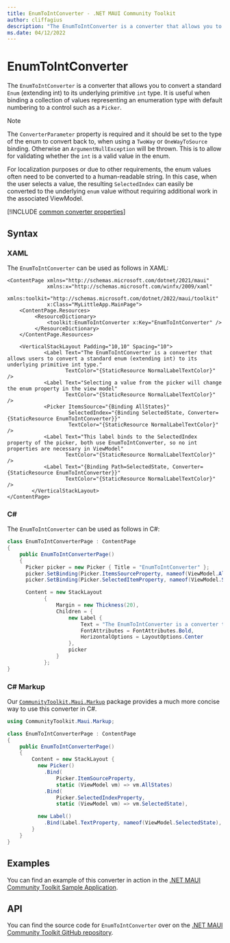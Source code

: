 ```yaml
---
title: EnumToIntConverter - .NET MAUI Community Toolkit
author: cliffagius
description: "The EnumToIntConverter is a converter that allows you to convert a standard Enum (extending int) to its underlying primitive int type."
ms.date: 04/12/2022
---
```


# EnumToIntConverter

The `EnumToIntConverter` is a converter that allows you to convert a standard `Enum` (extending int) to its underlying primitive `int` type. It is useful when binding a collection of values representing an enumeration type with default numbering to a control such as a `Picker`.

> [!NOTE]
> The `ConverterParameter` property is required and it should be set to the type of the enum to convert back to, when using a `TwoWay` or `OneWayToSource` binding. Otherwise an `ArgumentNullException` will be thrown. This is to allow for validating whether the `int` is a valid value in the enum.

For localization purposes or due to other requirements, the enum values often need to be converted to a human-readable string. In this case, when the user selects a value, the resulting `SelectedIndex` can easily be converted to the underlying `enum` value without requiring additional work in the associated ViewModel.

[!INCLUDE [common converter properties](../includes/communitytoolkit-converter.md)]

## Syntax

### XAML

The `EnumToIntConverter` can be used as follows in XAML:

```xaml
<ContentPage xmlns="http://schemas.microsoft.com/dotnet/2021/maui"
             xmlns:x="http://schemas.microsoft.com/winfx/2009/xaml"
             xmlns:toolkit="http://schemas.microsoft.com/dotnet/2022/maui/toolkit"
             x:Class="MyLittleApp.MainPage">
    <ContentPage.Resources>
         <ResourceDictionary>
             <toolkit:EnumToIntConverter x:Key="EnumToIntConverter" />
         </ResourceDictionary>
    </ContentPage.Resources>

    <VerticalStackLayout Padding="10,10" Spacing="10">
            <Label Text="The EnumToIntConverter is a converter that allows users to convert a standard enum (extending int) to its underlying primitive int type." 
                   TextColor="{StaticResource NormalLabelTextColor}" />
            <Label Text="Selecting a value from the picker will change the enum property in the view model" 
                   TextColor="{StaticResource NormalLabelTextColor}" />
            <Picker ItemsSource="{Binding AllStates}" 
                    SelectedIndex="{Binding SelectedState, Converter={StaticResource EnumToIntConverter}}" 
                    TextColor="{StaticResource NormalLabelTextColor}" />
            <Label Text="This label binds to the SelectedIndex property of the picker, both use EnumToIntConverter, so no int properties are necessary in ViewModel"
                   TextColor="{StaticResource NormalLabelTextColor}" />
            <Label Text="{Binding Path=SelectedState, Converter={StaticResource EnumToIntConverter}}" 
                   TextColor="{StaticResource NormalLabelTextColor}" />
        </VerticalStackLayout>
</ContentPage>
```

### C#

The `EnumToIntConverter` can be used as follows in C#:

```csharp
class EnumToIntConverterPage : ContentPage
{
    public EnumToIntConverterPage()
    {
      Picker picker = new Picker { Title = "EnumToIntConverter" };
      picker.SetBinding(Picker.ItemsSourceProperty, nameof(ViewModel.AllStates));
      picker.SetBinding(Picker.SelectedItemProperty, nameof(ViewModel.SelectedState));

      Content = new StackLayout
			{
				Margin = new Thickness(20),
				Children = {
					new Label {
						Text = "The EnumToIntConverter is a converter that allows users to convert a standard enum (extending int) to its underlying primitive int type.",
						FontAttributes = FontAttributes.Bold,
						HorizontalOptions = LayoutOptions.Center 
					},
					picker
				}
			};
}
```

### C# Markup

Our [`CommunityToolkit.Maui.Markup`](../markup/markup.md) package provides a much more concise way to use this converter in C#.

```csharp
using CommunityToolkit.Maui.Markup;

class EnumToIntConverterPage : ContentPage
{
    public EnumToIntConverterPage()
    {
        Content = new StackLayout {
          new Picker()
            .Bind(
                Picker.ItemSourceProperty,
                static (ViewModel vm) => vm.AllStates)
            .Bind(
                Picker.SelectedIndexProperty,
                static (ViewModel vm) => vm.SelectedState),

          new Label()
            .Bind(Label.TextProperty, nameof(ViewModel.SelectedState), converter: new EnumToIntConverter()),
        }
    }
}
```

## Examples

You can find an example of this converter in action in the [.NET MAUI Community Toolkit Sample Application](https://github.com/CommunityToolkit/Maui/blob/main/samples/CommunityToolkit.Maui.Sample/Pages/Converters/EnumToIntConverterPage.xaml).

## API

You can find the source code for `EnumToIntConverter` over on the [.NET MAUI Community Toolkit GitHub repository](https://github.com/CommunityToolkit/Maui/blob/main/src/CommunityToolkit.Maui/Converters/EnumToIntConverter.shared.cs).
